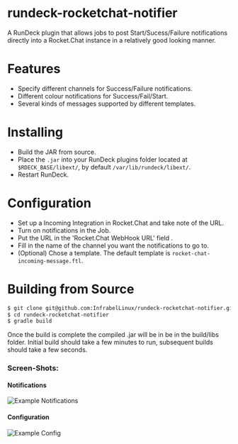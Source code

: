 # rundeck-rocketchat-notifier
A RunDeck plugin that allows jobs to post Start/Sucess/Failure notifications directly into a Rocket.Chat instance in a relatively good looking manner. 


# Features
* Specify different channels for Success/Failure notifications.  
* Different colour notifications for Success/Fail/Start.
* Several kinds of messages supported by different templates.

# Installing
* Build the JAR from source.
* Place the `.jar` into your RunDeck plugins folder located at `$RDECK_BASE/libext/`, by default `/var/lib/rundeck/libext/`.
* Restart RunDeck.

# Configuration
* Set up a Incoming Integration in Rocket.Chat and take note of the URL.
* Turn on notifications in the Job.
* Put the URL in the 'Rocket.Chat WebHook URL' field .
* Fill in the name of the channel you want the notifications to go to.
* (Optional) Chose a template. The default template is `rocket-chat-incoming-message.ftl`.

# Building from Source
```sh
$ git clone git@github.com:InfrabelLinux/rundeck-rocketchat-notifier.git
$ cd rundeck-rocketchat-notifier
$ gradle build
```
Once the build is complete the compiled .jar will be in be in the build/libs folder. Initial build should take a few minutes to run, subsequent builds should take a few seconds.

### Screen-Shots:
#### Notifications
![Example Notifications](https://github.com/jszaszvari/rundeck-rocketchat-notifier/blob/master/example.png "Example Notification")

#### Configuration
![Example Config](https://github.com/jszaszvari/rundeck-rocketchat-notifier/blob/master/config.png "Example Config")

